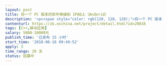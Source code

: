 ```yaml
---                
layout: post       
title: 将一个 PC 版本的软件移植到 IPAD上（Andorid）           
description: '<p><span style="color: rgb(120, 120, 120);">将一个 PC 版本的软件移植到 IPAD上（Andorid）， 有源码。 开发环境：QT + QML +Anoroid NDK</span></p><p><span style="color: rgb(120, 120, 120);">熟悉 QML ， 有在 Android 开发经验，有 IPAD 下开发经验</span></p><p><span style="color: rgb(120, 120, 120);">验收标准：按我们的界面设计（与PC有区别），在 IPAD 上实现 PC 版本的功能</span></p><p><span style="color: rgb(120, 120, 120);">移交内容：源码和程序框图及相应文档</span></p><p><span style="color: rgb(120, 120, 120);">附件：一个是 PC 版本软件的说明书； 另外一个 是 IPAD 上的界面（大体框架，细节待调整）</span></p>'     
contenturl: https://zb.oschina.net/project/detail.html?id=20816      
tags: [C++,移动应用]            
salary: 5000-10000元          
publish_time: '已发布 15 小时'         
start_time: '2018-06-16 09:49:52'           
apply: 3                   
time_range: 20 天              
status: 招募中                  
---                 
```

